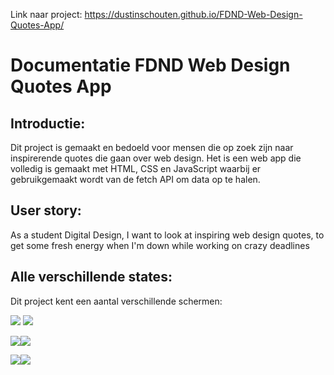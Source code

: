 Link naar project: https://dustinschouten.github.io/FDND-Web-Design-Quotes-App/

# Documentatie FDND Web Design Quotes App

## Introductie:
Dit project is gemaakt en bedoeld voor mensen die op zoek zijn naar inspirerende quotes die gaan over web design. Het is een web app die volledig is gemaakt met HTML, CSS en JavaScript waarbij er gebruikgemaakt wordt van de fetch API om data op te halen.

## User story: 
As a student Digital Design, I want to look at inspiring web design quotes, to get some fresh energy when I'm down while working on crazy deadlines

## Alle verschillende states:
Dit project kent een aantal verschillende schermen:

![](Projectbeschrijving_images/home_screen.png) ![](Projectbeschrijving_images/ideal_state.png)

![](Projectbeschrijving_images/loading_state.png)![](Projectbeschrijving_images/empty_state.png)

![](Projectbeschrijving_images/error_state.png)![](Projectbeschrijving_images/javascript_breakdown.png)
